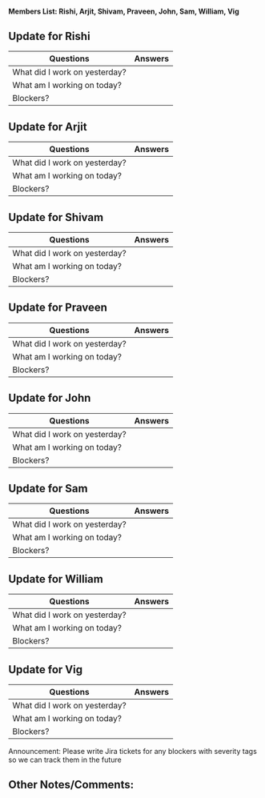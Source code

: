 #### Members List: Rishi, Arjit, Shivam, Praveen, John, Sam, William, Vig


## Update for Rishi

| Questions  | Answers   |
| ------------- |:--------------------------------:|
| What did I work on yesterday?      |            |
| What am I working on today?      |              |
| Blockers?     |          |

## Update for Arjit

| Questions  | Answers   |
| ------------- |:--------------------------------:|
| What did I work on yesterday?      |            |
| What am I working on today?      |              |
| Blockers?     |          |

## Update for Shivam

| Questions  | Answers   |
| ------------- |:--------------------------------:|
| What did I work on yesterday?      |            |
| What am I working on today?      |              |
| Blockers?     |          |
## Update for Praveen

| Questions  | Answers   |
| ------------- |:--------------------------------:|
| What did I work on yesterday?      |            |
| What am I working on today?      |              |
| Blockers?     |          |
## Update for John

| Questions  | Answers   |
| ------------- |:--------------------------------:|
| What did I work on yesterday?      |            |
| What am I working on today?      |              |
| Blockers?     |          |

## Update for Sam

| Questions  | Answers   |
| ------------- |:--------------------------------:|
| What did I work on yesterday?      |            |
| What am I working on today?      |              |
| Blockers?     |          |

## Update for William

| Questions  | Answers   |
| ------------- |:--------------------------------:|
| What did I work on yesterday?      |            |
| What am I working on today?      |              |
| Blockers?     |          |

## Update for Vig

| Questions  | Answers   |
| ------------- |:--------------------------------:|
| What did I work on yesterday?      |            |
| What am I working on today?      |              |
| Blockers?     |          |


Announcement: Please write Jira tickets for any blockers with severity tags so we can track them in the future

## Other Notes/Comments:
<p>&nbsp;</p>
<p>&nbsp;</p>
<p>&nbsp;</p>
<p>&nbsp;</p>
<p>&nbsp;</p>
<p>&nbsp;</p>
<p>&nbsp;</p>
<p>&nbsp;</p>